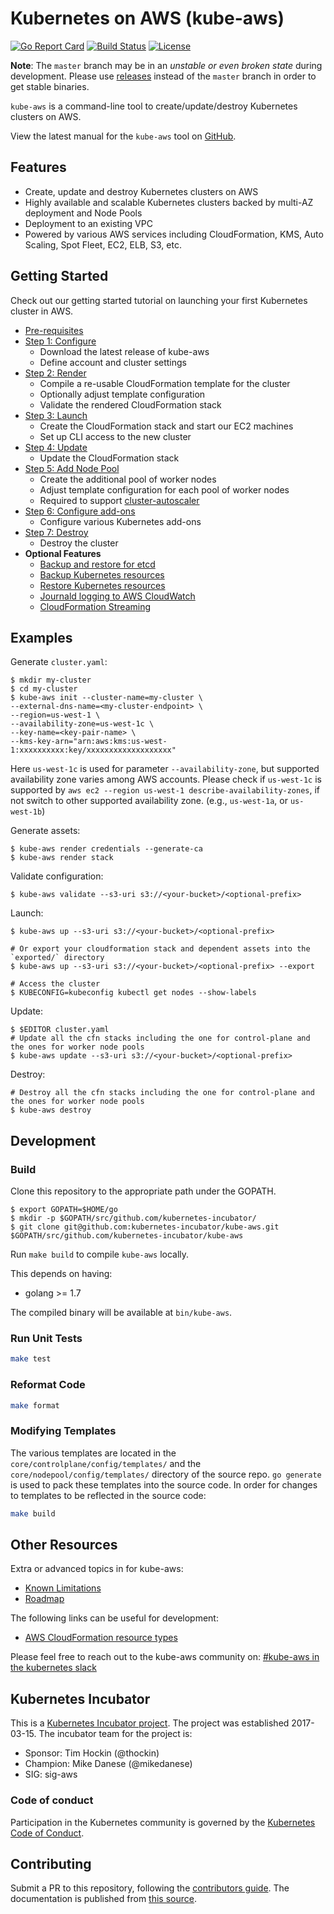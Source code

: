 # Kubernetes on AWS (kube-aws)

[![Go Report Card](https://goreportcard.com/badge/github.com/kubernetes-incubator/kube-aws)](https://goreportcard.com/report/github.com/kubernetes-incubator/kube-aws)
[![Build Status](https://travis-ci.org/kubernetes-incubator/kube-aws.svg?branch=master)](https://travis-ci.org/kubernetes-incubator/kube-aws)
[![License](https://img.shields.io/badge/license-Apache%20License%202.0-blue.svg)](LICENSE)


**Note**: The `master` branch may be in an *unstable or even broken state* during development. Please use [releases](https://github.com/kubernetes-incubator/kube-aws/releases) instead of the `master` branch in order to get stable binaries.

`kube-aws` is a command-line tool to create/update/destroy Kubernetes clusters on AWS.
 
View the latest manual for the `kube-aws` tool on [GitHub](/Documentation/kubernetes-on-aws.md).

## Features

* Create, update and destroy Kubernetes clusters on AWS
* Highly available and scalable Kubernetes clusters backed by multi-AZ deployment and Node Pools
* Deployment to an existing VPC
* Powered by various AWS services including CloudFormation, KMS, Auto Scaling, Spot Fleet, EC2, ELB, S3, etc.

## Getting Started

Check out our getting started tutorial on launching your first Kubernetes cluster in AWS.

* [Pre-requisites](/Documentation/kubernetes-on-aws-prerequisites.md)
* [Step 1: Configure](/Documentation/kubernetes-on-aws.md)
  * Download the latest release of kube-aws
  * Define account and cluster settings
* [Step 2: Render](/Documentation/kubernetes-on-aws-render.md)
  * Compile a re-usable CloudFormation template for the cluster
  * Optionally adjust template configuration
  * Validate the rendered CloudFormation stack
* [Step 3: Launch](/Documentation/kubernetes-on-aws-launch.md)
  * Create the CloudFormation stack and start our EC2 machines
  * Set up CLI access to the new cluster
* [Step 4: Update](/Documentation/kube-aws-cluster-updates.md)
  * Update the CloudFormation stack
* [Step 5: Add Node Pool](/Documentation/kubernetes-on-aws-node-pool.md)
  * Create the additional pool of worker nodes
  * Adjust template configuration for each pool of worker nodes
  * Required to support [cluster-autoscaler](https://github.com/kubernetes/contrib/tree/master/cluster-autoscaler)
* [Step 6: Configure add-ons](/Documentation/kubernetes-on-aws-add-ons.md)
  * Configure various Kubernetes add-ons
* [Step 7: Destroy](/Documentation/kubernetes-on-aws-destroy.md)
  * Destroy the cluster
* **Optional Features**
  * [Backup and restore for etcd](/Documentation/kubernetes-on-aws-backup-and-restore-for-etcd.md)
  * [Backup Kubernetes resources](/Documentation/kubernetes-on-aws-backup.md)
  * [Restore Kubernetes resources](/contrib/cluster-backup/README.md)
  * [Journald logging to AWS CloudWatch](/Documentation/kubernetes-on-aws-journald-cloudwatch-logs.md)
  * [CloudFormation Streaming](/Documentation/kubernetes-on-aws-cloudformation-streaming.md)

## Examples

Generate `cluster.yaml`:

```
$ mkdir my-cluster
$ cd my-cluster
$ kube-aws init --cluster-name=my-cluster \
--external-dns-name=<my-cluster-endpoint> \
--region=us-west-1 \
--availability-zone=us-west-1c \
--key-name=<key-pair-name> \
--kms-key-arn="arn:aws:kms:us-west-1:xxxxxxxxxx:key/xxxxxxxxxxxxxxxxxxx"
```

Here `us-west-1c` is used for parameter `--availability-zone`, but supported availability zone varies among AWS accounts.
Please check if `us-west-1c` is supported by `aws ec2 --region us-west-1 describe-availability-zones`, if not switch to other supported availability zone. (e.g., `us-west-1a`, or `us-west-1b`)

Generate assets:

```
$ kube-aws render credentials --generate-ca
$ kube-aws render stack
```

Validate configuration:

```
$ kube-aws validate --s3-uri s3://<your-bucket>/<optional-prefix>
```

Launch:

```
$ kube-aws up --s3-uri s3://<your-bucket>/<optional-prefix>

# Or export your cloudformation stack and dependent assets into the `exported/` directory
$ kube-aws up --s3-uri s3://<your-bucket>/<optional-prefix> --export

# Access the cluster
$ KUBECONFIG=kubeconfig kubectl get nodes --show-labels
```

Update:

```
$ $EDITOR cluster.yaml
# Update all the cfn stacks including the one for control-plane and the ones for worker node pools
$ kube-aws update --s3-uri s3://<your-bucket>/<optional-prefix>
```

Destroy:

```
# Destroy all the cfn stacks including the one for control-plane and the ones for worker node pools
$ kube-aws destroy
```

## Development

### Build

Clone this repository to the appropriate path under the GOPATH.

```
$ export GOPATH=$HOME/go
$ mkdir -p $GOPATH/src/github.com/kubernetes-incubator/
$ git clone git@github.com:kubernetes-incubator/kube-aws.git $GOPATH/src/github.com/kubernetes-incubator/kube-aws
```

Run `make build` to compile `kube-aws` locally.

This depends on having:
* golang >= 1.7

The compiled binary will be available at `bin/kube-aws`.

### Run Unit Tests

```sh
make test
```

### Reformat Code

```sh
make format
```

### Modifying Templates

The various templates are located in the `core/controlplane/config/templates/` and the `core/nodepool/config/templates/` directory of the source repo. `go generate` is used to pack these templates into the source code. In order for changes to templates to be reflected in the source code:

```sh
make build
```

## Other Resources

Extra or advanced topics in for kube-aws:

* [Known Limitations](/Documentation/kubernetes-on-aws-limitations.md)
* [Roadmap](/ROADMAP.md)

The following links can be useful for development:

- [AWS CloudFormation resource types](http://docs.aws.amazon.com/AWSCloudFormation/latest/UserGuide/aws-template-resource-type-ref.html)

Please feel free to reach out to the kube-aws community on: [#kube-aws in the kubernetes slack](https://kubernetes.slack.com/messages/C5GP8LPEC/)

## Kubernetes Incubator

This is a [Kubernetes Incubator project](https://github.com/kubernetes/community/blob/master/incubator.md). The project was established 2017-03-15. The incubator team for the project is:

- Sponsor: Tim Hockin (@thockin)
- Champion: Mike Danese (@mikedanese)
- SIG: sig-aws

### Code of conduct

Participation in the Kubernetes community is governed by the [Kubernetes Code of Conduct](code-of-conduct.md).

## Contributing

Submit a PR to this repository, following the [contributors guide](CONTRIBUTING.md).
The documentation is published from [this source](Documentation/kubernetes-on-aws.md).
